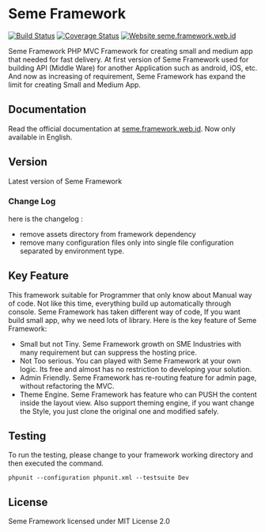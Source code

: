 # Seme Framework

[![Build Status](https://travis-ci.org/drosanda/seme-framework.svg?branch=master)](https://travis-ci.org/drosanda/seme-framework) [![Coverage Status](https://codecov.io/gh/drosanda/seme-framework/branch/master/graphs/badge.svg?branch=master)](https://codecov.io/github/drosanda/seme-framework?branch=master) [![Website seme.framework.web.id](https://img.shields.io/website-up-down-green-red/http/seme.framework.web.id)](https://seme.framework.web.id/)


Seme Framework PHP MVC Framework for creating small and medium app that needed for fast delivery. At first version of Seme Framework used for building API (Middle Ware) for another Application such as android, iOS, etc. And now as increasing of requirement, Seme Framework has expand the limit for creating Small and Medium App.

## Documentation

Read the official documentation at [seme.framework.web.id](https://seme.framework.web.id). Now only available in English.

## Version

Latest version of Seme Framework

### Change Log

here is the changelog :

- remove assets directory from framework dependency
- remove many configuration files only into single file configuration separated by environment type.

## Key Feature

This framework suitable for Programmer that only know about Manual way of code. Not like this time, everything build up automatically through console. Seme Framework has taken different way of code, If you want build small app, why we need lots of library. Here is the key feature of Seme Framework:

- Small but not Tiny. Seme Framework growth on SME Industries with many requirement but can suppress the hosting price.
- Not Too serious. You can played with Seme Framework at your own logic. Its free and almost has no restriction to developing your solution.
- Admin Friendly. Seme Framework has re-routing feature for admin page, without refactoring the MVC.
- Theme Engine. Seme Framework has feature who can PUSH the content inside the layout view. Also support theming engine, if you want change the Style, you just clone the original one and modified safely.

## Testing
To run the testing, please change to your framework working directory and then executed the command.

```CLI
phpunit --configuration phpunit.xml --testsuite Dev
```

## License

Seme Framework licensed under MIT License 2.0
